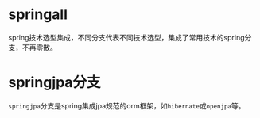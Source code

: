# springall
spring技术选型集成，不同分支代表不同技术选型，集成了常用技术的spring分支，不再零散。


# springjpa分支

`springjpa`分支是spring集成jpa规范的orm框架，如`hibernate`或`openjpa`等。
